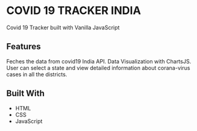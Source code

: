 # COVID 19 TRACKER INDIA

 Covid 19 Tracker built with Vanilla JavaScript

## Features

Feches the data from covid19 India API.
Data Visualization with ChartsJS.
User can select a state and view detailed information about corana-virus cases in all the districts. 


## Built With

* HTML
* CSS
* JavaScript
